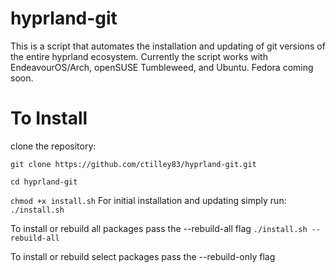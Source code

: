 # hyprland-git
This is a script that automates the installation and updating of git versions of the entire hyprland ecosystem. Currently the script works with EndeavourOS/Arch, openSUSE Tumbleweed, and Ubuntu. Fedora coming soon.

# To Install
clone the repository:

```git clone https://github.com/ctilley83/hyprland-git.git```

```cd hyprland-git```


```chmod +x install.sh```
For initial installation and updating simply run:
```./install.sh```

To install or rebuild all packages pass the --rebuild-all flag
```./install.sh --rebuild-all```

To install or rebuild select packages pass the --rebuild-only flag
``` ./install.sh --rebuild-only "Hyprland" "aquamarine" "hyprutils"

